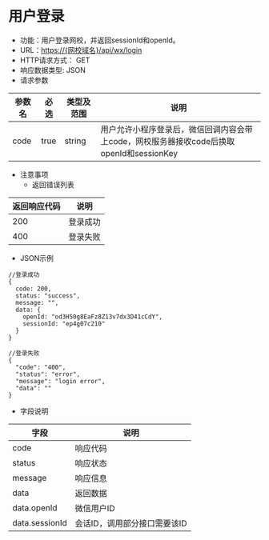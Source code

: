 # 用户登录

* 功能：用户登录网校，并返回sessionId和openId。
* URL：[https://{网校域名}/api/wx/login](https://{网校域名}/api/wx/login)
* HTTP请求方式： GET
* 响应数据类型: JSON
* 请求参数

| 参数名 | 必选 | 类型及范围 | 说明 |
| --- | --- | --- | --- |
| code | true | string | 用户允许小程序登录后，微信回调内容会带上code，网校服务器接收code后换取openId和sessionKey |

* 注意事项
  * 返回错误列表

| 返回响应代码 | 说明 |
| --- | --- |
| 200 | 登录成功 |
| 400 | 登录失败 |

* JSON示例

```
//登录成功
{
  code: 200,
  status: "success",
  message: "",
  data: {
	openId: "od3H50g8EaFz8Z13v7dx3D41cCdY",
	sessionId: "ep4g07c210"
  }
}
```

```
//登录失败
{
  "code": "400",
  "status": "error",
  "message": "login error",
  "data": ""
}
```

* 字段说明

| 字段 | 说明 |
| --- | --- |
| code | 响应代码 |
| status | 响应状态 |
| message | 响应信息 |
| data | 返回数据 |
| data.openId | 微信用户ID |
| data.sessionId | 会话ID，调用部分接口需要该ID |

